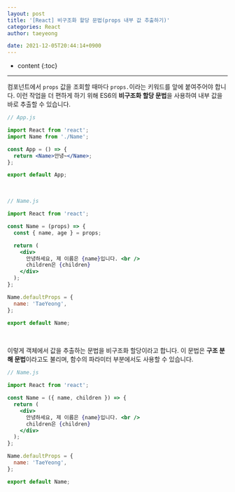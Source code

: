 ```yaml
---
layout: post
title: '[React] 비구조화 할당 문법(props 내부 값 추출하기)'
categories: React
author: taeyeong

date: 2021-12-05T20:44:14+0900
---
```

* content
{:toc}


---

컴포넌트에서 `props` 값을 조회할 때마다 `props.`이라는 키워드를 앞에 붙여주어야 합니다. 이런 작업을 더 편하게 하기 위해 ES6의 **비구조화 할당 문법**을 사용하여 내부 값을 바로 추출할 수 있습니다.

```jsx
// App.js

import React from 'react';
import Name from './Name';

const App = () => {
  return <Name>안녕~</Name>;
};

export default App;
```

<br>

```jsx
// Name.js

import React from 'react';

const Name = (props) => {
  const { name, age } = props;

  return (
    <div>
      안녕하세요, 제 이름은 {name}입니다. <br />
      children은 {children}
    </div>
  );
};

Name.defaultProps = {
  name: 'TaeYeong',
};

export default Name;
```

<br>

이렇게 객체에서 값을 추출하는 문법을 비구조화 할당이라고 합니다. 이 문법은 **구조 분해 문법**이라고도 불리며, 함수의 파라미터 부분에서도 사용할 수 있습니다.

```jsx
// Name.js

import React from 'react';

const Name = ({ name, children }) => {
  return (
    <div>
      안녕하세요, 제 이름은 {name}입니다. <br />
      children은 {children}
    </div>
  );
};

Name.defaultProps = {
  name: 'TaeYeong',
};

export default Name;
```
